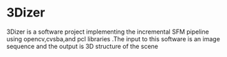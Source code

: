 # 3Dizer
3Dizer is a software project implementing the incremental SFM pipeline using opencv,cvsba,and pcl libraries .The input to this software is an image sequence and the output is 3D structure of the scene 
